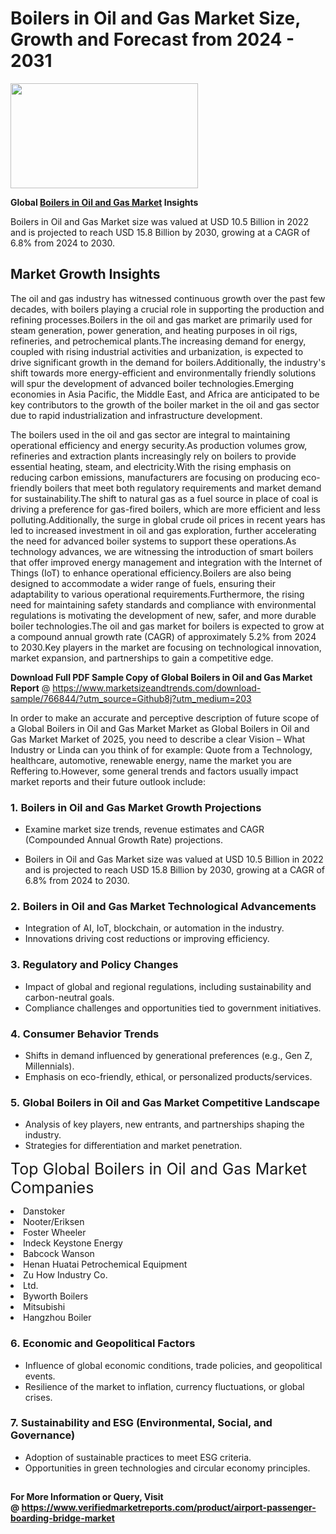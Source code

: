 <H1>Boilers in Oil and Gas Market Size, Growth and Forecast from 2024 - 2031</H1><img class="aligncenter size-medium wp-image-584254" src="https://thirdeyenews.in/wp-content/uploads/2024/09/Global-Market-Research-300x168.jpeg" alt="" width="300" height="168" /><p><strong>Global&nbsp;<a href="https://www.marketsizeandtrends.com/download-sample/766844/?utm_source=Github8j?utm_medium=203">Boilers in Oil and Gas Market</a> Insights</strong></p><p>Boilers in Oil and Gas Market size was valued at USD 10.5 Billion in 2022 and is projected to reach USD 15.8 Billion by 2030, growing at a CAGR of 6.8% from 2024 to 2030.</p><p><h2>Market Growth Insights</h2> <p>The oil and gas industry has witnessed continuous growth over the past few decades, with boilers playing a crucial role in supporting the production and refining processes.Boilers in the oil and gas market are primarily used for steam generation, power generation, and heating purposes in oil rigs, refineries, and petrochemical plants.The increasing demand for energy, coupled with rising industrial activities and urbanization, is expected to drive significant growth in the demand for boilers.Additionally, the industry's shift towards more energy-efficient and environmentally friendly solutions will spur the development of advanced boiler technologies.Emerging economies in Asia Pacific, the Middle East, and Africa are anticipated to be key contributors to the growth of the boiler market in the oil and gas sector due to rapid industrialization and infrastructure development. </p> <p>The boilers used in the oil and gas sector are integral to maintaining operational efficiency and energy security.As production volumes grow, refineries and extraction plants increasingly rely on boilers to provide essential heating, steam, and electricity.With the rising emphasis on reducing carbon emissions, manufacturers are focusing on producing eco-friendly boilers that meet both regulatory requirements and market demand for sustainability.The shift to natural gas as a fuel source in place of coal is driving a preference for gas-fired boilers, which are more efficient and less polluting.Additionally, the surge in global crude oil prices in recent years has led to increased investment in oil and gas exploration, further accelerating the need for advanced boiler systems to support these operations.As technology advances, we are witnessing the introduction of smart boilers that offer improved energy management and integration with the Internet of Things (IoT) to enhance operational efficiency.Boilers are also being designed to accommodate a wider range of fuels, ensuring their adaptability to various operational requirements.Furthermore, the rising need for maintaining safety standards and compliance with environmental regulations is motivating the development of new, safer, and more durable boiler technologies.The oil and gas market for boilers is expected to grow at a compound annual growth rate (CAGR) of approximately 5.2% from 2024 to 2030.Key players in the market are focusing on technological innovation, market expansion, and partnerships to gain a competitive edge.</p><p><span class=""><strong>Download Full PDF Sample Copy of Global Boilers in Oil and Gas Market Report</strong> @ <a href="https://www.marketsizeandtrends.com/download-sample/766844/?utm_source=Github8j?utm_medium=203" target="_blank">https://www.marketsizeandtrends.com/download-sample/766844/?utm_source=Github8j?utm_medium=203</a></span></p><p>In order to make an accurate and perceptive description of future scope of a Global&nbsp;Boilers in Oil and Gas Market Market as Global&nbsp;Boilers in Oil and Gas Market Market of 2025, you need to describe a clear Vision &ndash; What Industry or Linda can you think of for example: Quote from a Technology, healthcare, automotive, renewable energy, name the market you are Reffering to.However, some general trends and factors usually impact market reports and their future outlook include:</p><h3>1.&nbsp;<strong>Boilers in Oil and Gas Market Growth Projections</strong></h3><ul><li>Examine market size trends, revenue estimates and CAGR (Compounded Annual Growth Rate) projections.</li><li><p>Boilers in Oil and Gas Market size was valued at USD 10.5 Billion in 2022 and is projected to reach USD 15.8 Billion by 2030, growing at a CAGR of 6.8% from 2024 to 2030.</p></li></ul><h3>2.&nbsp;<strong>Boilers in Oil and Gas Market Technological Advancements</strong></h3><ul><li>Integration of AI, IoT, blockchain, or automation in the industry.</li><li>Innovations driving cost reductions or improving efficiency.</li></ul><h3>3.&nbsp;<strong>Regulatory and Policy Changes</strong></h3><ul><li>Impact of global and regional regulations, including sustainability and carbon-neutral goals.</li><li>Compliance challenges and opportunities tied to government initiatives.</li></ul><h3>4.&nbsp;<strong>Consumer Behavior Trends</strong></h3><ul><li>Shifts in demand influenced by generational preferences (e.g., Gen Z, Millennials).</li><li>Emphasis on eco-friendly, ethical, or personalized products/services.</li></ul><h3>5.&nbsp;<strong>Global Boilers in Oil and Gas Market Competitive Landscape</strong></h3><ul><li>Analysis of key players, new entrants, and partnerships shaping the industry.</li><li>Strategies for differentiation and market penetration.</li></ul><p data-pm-slice="1 1 []"><span style="color: inherit; font-family: inherit; font-size: 25px;">Top Global Boilers in Oil and Gas Market Companies</span></p><div class="" data-test-id=""><p><li>Danstoker</li><li> Nooter/Eriksen</li><li> Foster Wheeler</li><li> Indeck Keystone Energy</li><li> Babcock Wanson</li><li> Henan Huatai Petrochemical Equipment</li><li> Zu How Industry Co.</li><li> Ltd.</li><li> Byworth Boilers</li><li> Mitsubishi</li><li> Hangzhou Boiler</li></p></div><h3>6.&nbsp;<strong>Economic and Geopolitical Factors</strong></h3><ul><li>Influence of global economic conditions, trade policies, and geopolitical events.</li><li>Resilience of the market to inflation, currency fluctuations, or global crises.</li></ul><h3>7.&nbsp;<strong>Sustainability and ESG (Environmental, Social, and Governance)</strong></h3><ul><li>Adoption of sustainable practices to meet ESG criteria.</li><li>Opportunities in green technologies and circular economy principles.</li></ul><h2><strong style="font-size: 14px;">For More Information or Query, Visit @&nbsp;</strong><a style="background-color: #ffffff; font-size: 14px;" href="https://www.marketsizeandtrends.com/report/boilers-in-oil-and-gas-market/" target="_blank">https://www.verifiedmarketreports.com/product/airport-passenger-boarding-bridge-market</a></h2>